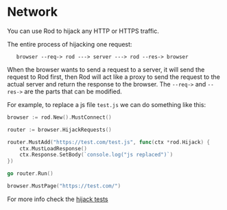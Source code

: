 # Network

You can use Rod to hijack any HTTP or HTTPS traffic.

The entire process of hijacking one request:

```text
   browser --req-> rod ---> server ---> rod --res-> browser
```

When the browser wants to send a request to a server, it will send the request to Rod first, then Rod will act like
a proxy to send the request to the actual server and return the response to the browser.
The `--req->` and `--res->` are the parts that can be modified.

For example, to replace a js file `test.js` we can do something like this:

```go
browser := rod.New().MustConnect()

router := browser.HijackRequests()

router.MustAdd("https://test.com/test.js", func(ctx *rod.Hijack) {
    ctx.MustLoadResponse()
    ctx.Response.SetBody(`console.log("js replaced")`)
})

go router.Run()

browser.MustPage("https://test.com/")
```

For more info check the [hijack tests](https://github.com/go-rod/rod/blob/master/hijack_test.go)
